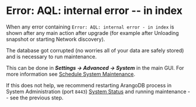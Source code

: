 # Error: AQL: internal error -- in index

When any error containing `Error: AQL: internal error - in index` is
shown after any main action after upgrade (for example after Unloading
snapshot or starting Network discovery).

The database got corrupted (no worries all of your data are safely
stored) and is necessary to run maintenance.

This can be done in **_Settings → Advanced → System_** in the main GUI.
For more information see [Schedule System Maintenance](../../../../IP_Fabric_Settings/advanced/system/system_maitenance.md).

If this does not help, we recommend restarting ArangoDB process in
System Administration (port `8443`) [System Status](../../../../System_Administration/Administrative_Interface/system_status.md) and
running maintenance -- see the previous step.

